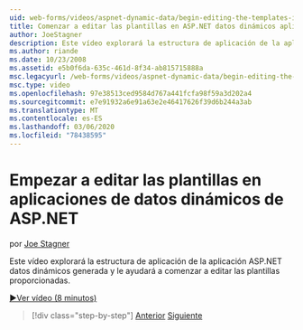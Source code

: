 ```yaml
---
uid: web-forms/videos/aspnet-dynamic-data/begin-editing-the-templates-in-aspnet-dynamic-data-applications
title: Comenzar a editar las plantillas en ASP.NET datos dinámicos aplicaciones | Microsoft Docs
author: JoeStagner
description: Este vídeo explorará la estructura de aplicación de la aplicación ASP.NET datos dinámicos generada y le ayudará a comenzar a editar las plantillas proporcionadas.
ms.author: riande
ms.date: 10/23/2008
ms.assetid: e5b0f6da-635c-461d-8f34-ab815715888a
msc.legacyurl: /web-forms/videos/aspnet-dynamic-data/begin-editing-the-templates-in-aspnet-dynamic-data-applications
msc.type: video
ms.openlocfilehash: 97e38513ced9584d767a441fcfa98f59a3d202a4
ms.sourcegitcommit: e7e91932a6e91a63e2e46417626f39d6b244a3ab
ms.translationtype: MT
ms.contentlocale: es-ES
ms.lasthandoff: 03/06/2020
ms.locfileid: "78438595"
---
```

# <a name="begin-editing-the-templates-in-aspnet-dynamic-data-applications"></a>Empezar a editar las plantillas en aplicaciones de datos dinámicos de ASP.NET

por [Joe Stagner](https://github.com/JoeStagner)

Este vídeo explorará la estructura de aplicación de la aplicación ASP.NET datos dinámicos generada y le ayudará a comenzar a editar las plantillas proporcionadas.

[&#9654;Ver vídeo (8 minutos)](https://channel9.msdn.com/Blogs/ASP-NET-Site-Videos/begin-editing-the-templates-in-aspnet-dynamic-data-applications)

> [!div class="step-by-step"]
> [Anterior](getting-started-with-dynamic-data.md)
> [Siguiente](begin-modifying-dynamic-data-applications-with-url-routing.md)
